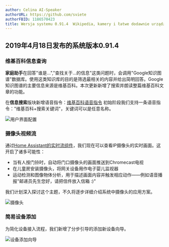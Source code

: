 ```yaml
---
author: Celina AI-Speaker
authorURL: https://github.com/sviete
authorFBID: 1186570423
title: Wersja systemu 0.91.4  Wikipedia, kamery i łatwe dodawnie urządzeń
---
```


## 2019年4月18日发布的系统版本0.91.4

### 维基百科信息查询

**家庭助手**在回答"谁是...","查找关于...的信息"这类问题时，会调用"Google知识图谱"数据库。使用这类知识库的目的是筛选最相关的内容并给出简明回答。Google知识图谱的主要信息来源是维基百科。本次更新新增了搜索并朗读整篇维基百科文章的功能。

在**信息搜索**版块新增语音指令：[维基百科语音指令](/docs/ais_app_assistent_commands#wyszukiwanie-informacji)
初始阶段我们支持一条语音指令："维基百科+搜索关键词"，关键词可以是任意名称。

![用户界面配置](/img/en/frontend/wikipedia_1.png)

<!--truncate-->

### 摄像头视频流

通过[Home Assistant的实时流组件](https://www.home-assistant.io/components/generic/#live-stream)，我们现在可以查看IP摄像头的实时画面。这开启了诸多可能性：

- 当有人按门铃时，自动将门口摄像头的画面推送到Chromecast电视
- 在儿童房安装摄像头，将网关设备用作电子婴儿监视器
- 运动检测和图像物体分析，用于描述画面内容并触发相应动作——例如语音播报"邮递员先生您好，请把信件放入信箱 :)"

我们计划深入探讨这个主题，不久将逐步详细介绍系统中摄像头的应用方案。

![摄像头](/img/en/frontend/stream_cams.jpeg)

### 简易设备添加

为简化设备接入流程，我们新增了分步引导的添加新设备向导。

![设备添加向导](/img/en/frontend/add_device.png)